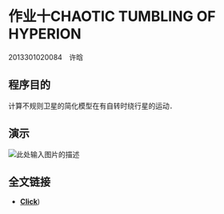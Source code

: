 # 作业十CHAOTIC TUMBLING OF HYPERION

2013301020084　许晗
## 程序目的
计算不规则卫星的简化模型在有自转时绕行星的运动．

## 演示
![此处输入图片的描述][1]

## 全文链接
- [**Click**](https://www.zybuluo.com/MilCOS/note/380206))

[1]: http://ww4.sinaimg.cn/mw690/9c02b31ejw1f3yjozd35gg20dw09q0uk.gif
